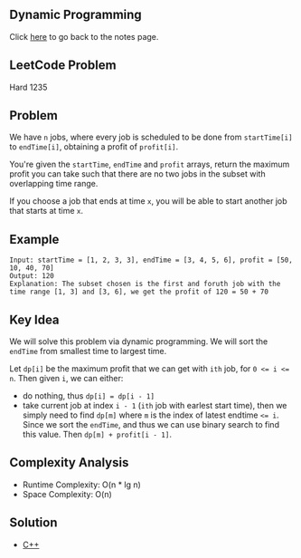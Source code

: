 ## Dynamic Programming
Click [here](../../dynamic_programming/notes.md) to go back to the notes page.

## LeetCode Problem
Hard 1235

## Problem
We have `n` jobs, where every job is scheduled to be done from `startTime[i]` to `endTime[i]`, obtaining a profit of `profit[i]`.

You're given the `startTime`, `endTime` and `profit` arrays, return the maximum profit you can take such that there are no two jobs in the subset with overlapping time range.

If you choose a job that ends at time `x`, you will be able to start another job that starts at time `x`.

## Example
```
Input: startTime = [1, 2, 3, 3], endTime = [3, 4, 5, 6], profit = [50, 10, 40, 70]
Output: 120
Explanation: The subset chosen is the first and foruth job with the time range [1, 3] and [3, 6], we get the profit of 120 = 50 + 70
```

## Key Idea
We will solve this problem via dynamic programming. We will sort the `endTime` from smallest time to largest time.

Let `dp[i]` be the maximum profit that we can get with `ith` job, for `0 <= i <= n`. Then given `i`, we can either:
- do nothing, thus `dp[i] = dp[i - 1]`
- take current job at index `i - 1` (`ith` job with earlest start time), then we simply need to find `dp[m]` where `m` is the index of latest endtime `<= i`. Since we sort the `endTime`, and thus we can use binary search to find this value. Then `dp[m] + profit[i - 1]`.

## Complexity Analysis
- Runtime Complexity: O(n * lg n)
- Space Complexity: O(n)

## Solution
- [C++](solution.cpp)
